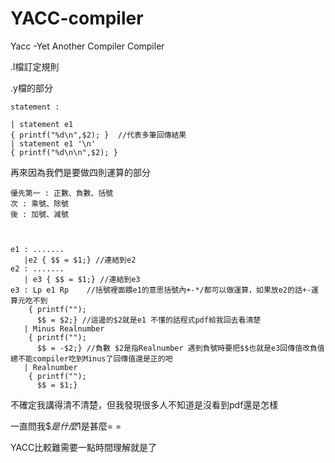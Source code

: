 # YACC-compiler
Yacc -Yet Another Compiler Compiler

.l檔訂定規則

.y檔的部分

    statement : 

    | statement e1
    { printf("%d\n",$2); }  //代表多筆回傳結果
    | statement e1 '\n' 
    { printf("%d\n\n",$2); }
    
再來因為我們是要做四則運算的部分
    
    優先第一 : 正數、負數、括號
    次 : 乘號、除號
    後 : 加號、減號
    
    
    
    e1 : .......
       |e2 { $$ = $1;} //連結到e2
    e2 : .......
       | e3 { $$ = $1;} //連結到e3
    e3 : Lp e1 Rp    //括號裡面餵e1的意思括號內+-*/都可以做運算，如果放e2的話+-運算元吃不到
        { printf("");
          $$ = $2;} //這邊的$2就是e1 不懂的話程式pdf給我回去看清楚
       | Minus Realnumber
        { printf("");
          $$ = -$2;} //負數 $2是指Realnumber 遇到負號時要把$$也就是e3回傳值改負值 總不能compiler吃到Minus了回傳值還是正的吧
       | Realnumber
        { printf("");
          $$ = $1;}


不確定我講得清不清楚，但我發現很多人不知道是沒看到pdf還是怎樣

一直問我$$是什麼$1是甚麼= =

YACC比較難需要一點時間理解就是了
